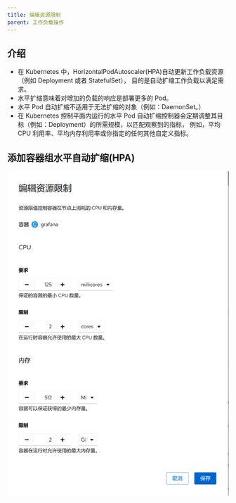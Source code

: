 ```yaml
---
title: 编辑资源限制
parent: 工作负载操作
---
```


## 介绍
- 在 Kubernetes 中，HorizontalPodAutoscaler(HPA)自动更新工作负载资源 （例如 Deployment 或者 StatefulSet）， 目的是自动扩缩工作负载以满足需求。
- 水平扩缩意味着对增加的负载的响应是部署更多的 Pod。
- 水平 Pod 自动扩缩不适用于无法扩缩的对象（例如：DaemonSet。）
- 在 Kubernetes 控制平面内运行的水平 Pod 自动扩缩控制器会定期调整其目标（例如：Deployment）的所需规模，以匹配观察到的指标， 例如，平均 CPU 利用率、平均内存利用率或你指定的任何其他自定义指标。


## 添加容器组水平自动扩缩(HPA)

![](imgs/edit-resource-limits.png)